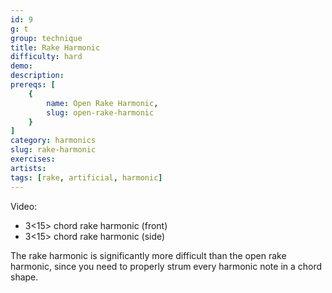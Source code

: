 ```yaml
---
id: 9
g: t
group: technique
title: Rake Harmonic
difficulty: hard
demo: 
description:
prereqs: [
    {
        name: Open Rake Harmonic,
        slug: open-rake-harmonic
    }
]
category: harmonics
slug: rake-harmonic
exercises:
artists: 
tags: [rake, artificial, harmonic]
---
```


Video: 
- 3<15> chord rake harmonic (front)
- 3<15> chord rake harmonic (side)  

The rake harmonic is significantly more difficult than the open rake harmonic, since you need to properly strum every harmonic note in a chord shape.
